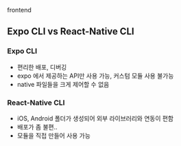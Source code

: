 frontend

## Expo CLI vs React-Native CLI

### Expo CLI
* 편리한 배포, 디버깅
* expo 에서 제공하는 API만 사용 가능, 커스텀 모듈 사용 불가능
* native 파일들을 크게 제어할 수 없음

### React-Native CLI
* iOS, Android 폴더가 생성되어 외부 라이브러리와 연동이 편함
* 배포가 좀 불편..
* 모듈을 직접 만들어 사용 가능